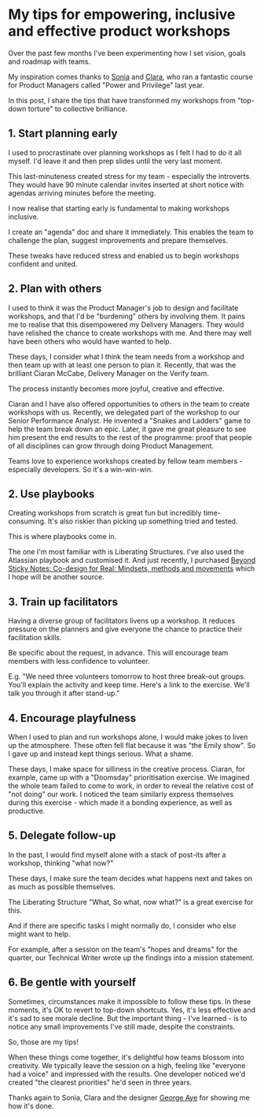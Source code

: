 # My tips for empowering, inclusive and effective product workshops

Over the past few months I've been experimenting how I set vision, goals and roadmap with teams.

My inspiration comes thanks to [Sonia](https://twitter.com/sonia_turcotte) and [Clara](https://twitter.com/claragt), who ran a fantastic course for Product Managers called "Power and Privilege" last year.

In this post, I share the tips that have transformed my workshops from "top-down torture" to collective brilliance.

## 1. Start planning early

I used to procrastinate over planning workshops as I felt I had to do it all myself. I'd leave it and then prep slides until the very last moment.

This last-minuteness created stress for my team - especially the introverts. They would have 90 minute calendar invites inserted at short notice with agendas arriving minutes before the meeting.

I now realise that starting early is fundamental to making workshops inclusive. 

I create an "agenda" doc and share it immediately. This enables the team to challenge the plan, suggest improvements and prepare themselves.

These tweaks have reduced stress and enabled us to begin workshops confident and united.

## 2. Plan with others

I used to think it was the Product Manager's job to design and facilitate workshops, and that I'd be "burdening" others by involving them. It pains me to realise that this disempowered my Delivery Managers. They would have relished the chance to create workshops with me. And there may well have been others who would have wanted to help.

These days, I consider what I think the team needs from a workshop and then team up with at least one person to plan it. Recently, that was the brilliant Ciaran McCabe, Delivery Manager on the Verify team.

The process instantly becomes more joyful, creative and effective.

Ciaran and I have also offered opportunities to others in the team to create workshops with us. Recently, we delegated part of the workshop to our Senior Performance Analyst. He invented a "Snakes and Ladders" game to help the team break down an epic. Later, it gave me great pleasure to see him present the end results to the rest of the programme: proof that people of all disciplines can grow through doing Product Management.

Teams love to experience workshops created by fellow team members - especially developers. So it's a win-win-win.

## 2. Use playbooks

Creating workshops from scratch is great fun but incredibly time-consuming. It's also riskier than picking up something tried and tested.

This is where playbooks come in.

The one I'm most familiar with is Liberating Structures. I've also used the Atlassian playbook and customised it. And just recently, I purchased [Beyond Sticky Notes: Co-design for Real: Mindsets, methods and movements](https://www.beyondstickynotes.com/tellmemore) which I hope will be another source.

## 3. Train up facilitators

Having a diverse group of facilitators livens up a workshop. It reduces pressure on the planners and give everyone the chance to practice their facilitation skills.

Be specific about the request, in advance. This will encourage team members with less confidence to volunteer.

E.g. "We need three volunteers tomorrow to host three break-out groups. You'll explain the activity and keep time. Here's a link to the exercise. We'll talk you through it after stand-up."

## 4. Encourage playfulness

When I used to plan and run workshops alone, I would make jokes to liven up the atmosphere. These often fell flat because it was "the Emily show". So I gave up and instead kept things serious. What a shame.

These days, I make space for silliness in the creative process. Ciaran, for example, came up with a "Doomsday" prioritisation exercise. We imagined the whole team failed to come to work, in order to reveal the relative cost of "not doing" our work. I noticed the team similarly express themselves during this exercise - which made it a bonding experience, as well as productive.

## 5. Delegate follow-up

In the past, I would find myself alone with a stack of post-its after a workshop, thinking "what now?" 

These days, I make sure the team decides what happens next and takes on as much as possible themselves.

The Liberating Structure "What, So what, now what?" is a great exercise for this.

And if there are specific tasks I might normally do, I consider who else might want to help. 

For example, after a session on the team's "hopes and dreams" for the quarter, our Technical Writer wrote up the findings into a mission statement.

## 6. Be gentle with yourself

Sometimes, circumstances make it impossible to follow these tips. In these moments, it's OK to revert to top-down shortcuts. Yes, it's less effective and it's sad to see morale decline. But the important thing - I've learned - is to notice any small improvements I've still made, despite the constraints. 

So, those are my tips!

When these things come together, it's delightful how teams blossom into creativity. We typically leave the session on a high, feeling like "everyone had a voice" and impressed with the results. One developer noticed we'd created "the clearest priorities" he'd seen in three years.

Thanks again to Sonia, Clara and the designer [George Aye](https://medium.com/greater-good-studio/design-educations-big-gap-understanding-the-role-of-power-1ee1756b7f08) for showing me how it's done.
